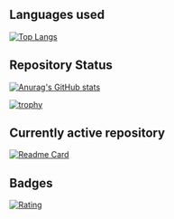 ## Languages used
[![Top Langs](https://github-readme-stats.vercel.app/api/top-langs/?username=nkoguchiDev&layout=compact)](https://github.com/anuraghazra/github-readme-stats)

## Repository Status
[![Anurag's GitHub stats](https://github-readme-stats.vercel.app/api?username=nkoguchiDev&count_private=true&show_icons=true)](https://github.com/anuraghazra/github-readme-stats)

[![trophy](https://github-profile-trophy.vercel.app/?username=nkoguchiDev)](https://github.com/ryo-ma/github-profile-trophy)

## Currently active repository
[![Readme Card](https://github-readme-stats.vercel.app/api/pin/?username=nkoguchiDev&repo=testApp)](https://github.com/anuraghazra/github-readme-stats)


## Badges
[![Rating](https://badgen.org/img/atcoder/naokikoguchi/rating/algorithm?style=for-the-badge)](https://atcoder.jp/users/naokikoguchi?contestType=algo)
<!--
**nkoguchiDev/nkoguchiDev** is a ✨ _special_ ✨ repository because its `README.md` (this file) appears on your GitHub profile.

Here are some ideas to get you started:

- 🔭 I’m currently working on ...
- 🌱 I’m currently learning ...
- 👯 I’m looking to collaborate on ...
- 🤔 I’m looking for help with ...
- 💬 Ask me about ...
- 📫 How to reach me: ...
- 😄 Pronouns: ...
- ⚡ Fun fact: ...
-->
